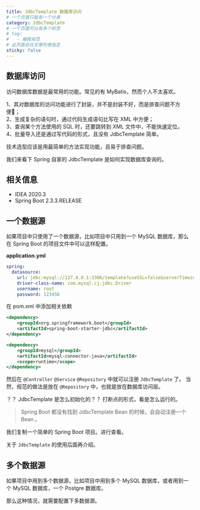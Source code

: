 ```yaml
---
title: JdbcTemplate 数据库访问
# 一个页面只能有一个分类
category: JdbcTemplate
# 一个页面可以有多个标签
# tag:
#   - 编程规范
# 此页面会在文章列表指定
sticky: false
---
```


## 数据库访问

访问数据库数据是最常用的功能。常见的有 MyBatis，然而个人不太喜欢。  

1、其对数据库的访问功能进行了封装，并不是封装不好，而是排查问题不方便；  
2、生成复杂的语句时，通过代码生成语句比写在 XML 中方便；  
3、查询某个方法使用的 SQL 时，还要跳转到 XML 文件中，不能快速定位。  
4、批量导入还是通过写代码的形式，且没有 JdbcTemplate 简单。


技术选型应该是用最简单的方法实现功能，且易于排查问题。

我们来看下 Spring 自家的 JdbcTemplate 是如何实现数据库查询的。


## 相关信息

- IDEA 2020.3
- Spring Boot 2.3.3.RELEASE


## 一个数据源

如果项目中只使用了一个数据源，比如项目中只用到一个 MySQL 数据库，那么在 Spring Boot 的项目文件中可以这样配置。

**application.yml**
```yml
spring:
  datasource:
    url: jdbc:mysql://127.0.0.1:3306/template?useSSL=false&serverTimezone=Asia/Shanghai&allowMultiQueries=true
    driver-class-name: com.mysql.cj.jdbc.Driver
    username: root
    password: 123456
```

在 pom.xml 中添加相关依赖

```xml
<dependency>
    <groupId>org.springframework.boot</groupId>
    <artifactId>spring-boot-starter-jdbc</artifactId>
</dependency>

<dependency>
    <groupId>mysql</groupId>
    <artifactId>mysql-connector-java</artifactId>
    <scope>runtime</scope>
</dependency>
```

然后在 `@Controller` `@Service` `@Repository` 中就可以注册 `JdbcTemplate` 了。
当然，规范的做法是放在 `@Repository` 中，也就是放在数据库访问层。 

？？ JdbcTemplate 是怎么初始化的？？
打断点的形式，看是怎么运行的。
> Spring Boot 都没有找到 JdbcTemplate Bean 的时候，会自动注册一个 Bean 。

我们复制一个简单的 Spring Boot 项目。进行查看。

关于 `JdbcTemplate` 的使用后面再介绍。

## 多个数据源

如果项目中用到多个数据源，比如项目中用到多个 MySQL 数据库，或者用到一个 MySQL 数据库，一个 Postgre 数据库。

那么这种情况，就需要配置下多数据源。